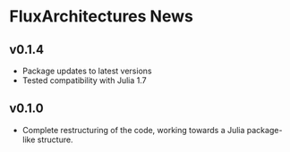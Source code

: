 # FluxArchitectures News

## v0.1.4

* Package updates to latest versions
* Tested compatibility with Julia 1.7


## v0.1.0

* Complete restructuring of the code, working towards a Julia package-like structure.
